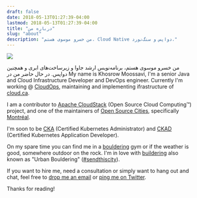 ```yaml
---
draft: false
date: 2018-05-13T01:27:39-04:00
lastmod: 2018-05-13T01:27:39-04:00
title: "درباره من"
slug: "about"
description: "من خسرو موسوی هستم. Cloud Native دواپس و سنگ‌نورد."
---
```


<img src="images/avatar.png" class="about-avatar" />

من خسرو موسوی هستم، برنامه‌نویس ارشد جاوا و زیرساخت‌های ابری و همچنین دواپس. در حال حاضر من در
My name is Khosrow Moossavi, I'm a senior Java and Cloud Infrastructure Developer and DevOps engineer. Currently I'm
working @ [CloudOps](https://www.cloudops.com/), maintaining and implementing ifrastructure of [cloud.ca](https://cloud.ca/).

I am a contributor to [Apache CloudStack](https://cloudstack.apache.org/) (Open Source Cloud Computing™) project, and one of the
maintainers of [Open Source Cities](https://github.com/opensourcecities), specifically [Montréal](https://opensourcecities.github.io/montreal/).

I'm soon to be [CKA](https://www.cncf.io/certification/expert/cka/) (Certified Kubernetes Administrator) and [CKAD](https://www.cncf.io/certification/expert/cka/ckad/)
(Certified Kubernetes Application Developer).

On my spare time you can find me in a [bouldering](https://en.wikipedia.org/wiki/Bouldering) gym or if the weather is good,
somewhere outdoor on the rock. I'm in love with [buildering](https://en.wikipedia.org/wiki/Buildering) also known as "Urban Bouldering"
([#sendthiscity](https://twitter.com/hashtag/sendthiscity?lang=en)).

If you want to hire me, need a consultation or simply want to hang out and chat, feel free to [drop me an email](mailto:me@khosrow.io) or [ping me on Twitter](https://twitter.com/khos2ow).

Thanks for reading!
